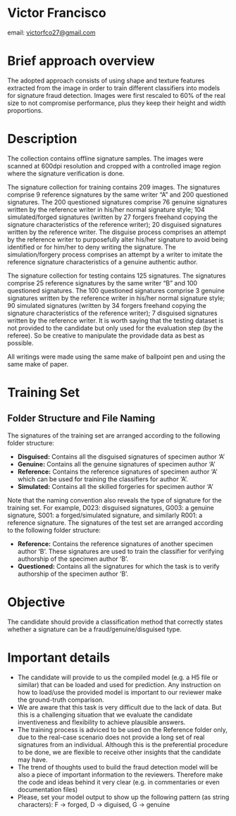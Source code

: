 # Victor Francisco
email: victorfco27@gmail.com

# Brief approach overview

The adopted approach consists of using shape and texture features extracted from the image in order to train different classifiers into models for signature fraud detection.
Images were first rescaled to 60% of the real size to not compromise performance, plus they keep their height and width proportions.


# Description

The collection contains offline signature samples. The images were scanned at 600dpi resolution and cropped with a controlled image region where the signature verification is done.

The signature collection for training contains 209 images. The signatures comprise 9 reference signatures by the same writer “A” and 200 questioned signatures. The 200 questioned signatures comprise 76 genuine signatures written by the reference writer in his/her normal signature style; 104 simulated/forged signatures (written by 27 forgers freehand copying the signature characteristics of the reference writer); 20 disguised signatures written by the reference writer. The disguise process comprises an attempt by the reference writer to purposefully alter his/her signature to avoid being identified or for him/her to deny writing the signature. The simulation/forgery process comprises an attempt by a writer to imitate the reference signature characteristics of a genuine authentic author.

The signature collection for testing contains 125 signatures. The signatures comprise 25 reference signatures by the same writer “B” and 100 questioned signatures. The 100 questioned signatures comprise 3 genuine signatures written by the reference writer in his/her normal signature style; 90 simulated signatures (written by 34 forgers freehand copying the signature characteristics of the reference writer); 7 disguised signatures written by the reference writer. It is worth saying that the testing dataset is not provided to the candidate but only used for the evaluation step (by the referee). So be creative to manipulate the providade data as best as possible.

All writings were made using the same make of ballpoint pen and using the same make of paper.

# Training Set

## Folder Structure and File Naming

The signatures of the training set are arranged according to the following folder structure:

- **Disguised:** Contains all the disguised signatures of specimen author ‘A’
- **Genuine:** Contains all the genuine signatures of specimen author ‘A’
- **Reference:** Contains the reference signatures of specimen author ‘A’ which can be used for training the classifiers for author ‘A’.
- **Simulated:** Contains all the skilled forgeries for specimen author ‘A’

Note that the naming convention also reveals the type of signature for the training set. For example, D023: disguised signatures, G003: a genuine signature, S001: a forged/simulated signature, and similarly R001: a reference signature. The signatures of the test set are arranged according to the following folder structure:

- **Reference:** Contains the reference signatures of another specimen author ‘B’. These signatures are used to train the classifier for verifying authorship of the specimen author ‘B’.
- **Questioned:** Contains all the signatures for which the task is to verify authorship of the specimen author ‘B’.

# Objective

The candidate should provide a classification method that correctly states whether a signature can be a fraud/genuine/disguised type.

# Important details

- The candidate will provide to us the compiled model (e.g. a H5 file or similar) that can be loaded and used for prediction. Any instruction on how to load/use the provided model is important to our reviewer make the ground-truth comparison.
- We are aware that this task is very difficult due to the lack of data. But this is a challenging situation that we evaluate the candidate inventiveness and flexibility to achieve plausible answers.
- The training process is adviced to be used on the Reference folder only, due to the real-case scenario does not provide a long set of real signatures from an individual. Although this is the preferential procedure to be done, we are flexible to receive other insights that the candidate may have.
- The trend of thoughts used to build the fraud detection model will be also a piece of important information to the reviewers. Therefore make the code and ideas behind it very clear (e.g. in commentaries or even documentation files)
- Please, set your model output to show up the following pattern (as string characters): F -> forged, D -> diguised, G -> genuine
